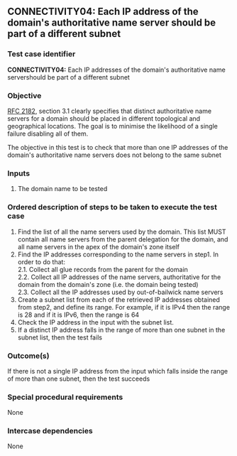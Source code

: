 ## CONNECTIVITY04: Each IP address of the domain's authoritative name server should be part of a different subnet

### Test case identifier

**CONNECTIVITY04:** Each IP addresses of the domain's authoritative name servershould be part of a different subnet

### Objective

[RFC 2182](http://tools.ietf.org/html/rfc2182), section 3.1 clearly specifies that distinct authoritative name servers for a domain should be placed in different topological and geographical locations. The goal is to minimise the likelihood of a single failure disabling all of them. 

The objective in this test is to check that more than one IP addresses of the domain's authoritative name servers does not belong to the same subnet

### Inputs

1. The domain name to be tested

### Ordered description of steps to be taken to execute the test case

1. Find the list of all the name servers used by the domain. This list MUST contain all name servers from the parent delegation for the domain, and all name servers in the apex of the domain's zone itself
2. Find the IP addresses corresponding to the name servers in step1. In order to do that: <br/>
2.1. Collect all glue records from the parent for the domain <br/>
2.2. Collect all IP addresses of the name servers, authoritative for the domain from the domain's zone (i.e. the domain being tested) <br/>
2.3. Collect all the IP addresses used by out-of-bailwick name servers <br/>
3. Create a subnet list from each of the retrieved IP addresses obtained from step2, and define its range. For example, if it is IPv4 then the range is 28 and if it is IPv6, then the range is 64
4. Check the IP address in the input with the subnet list.
5. If a distinct IP address falls in the range of more than one subnet in the subnet list, then the test fails   

### Outcome(s)

If there is not a single IP address from the input which falls inside the range of more than one subnet, then the test succeeds

### Special procedural requirements

None

### Intercase dependencies

None
